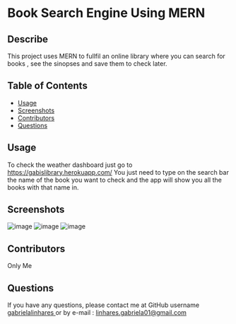 # Book Search Engine Using MERN

  ## Describe
  This project uses MERN to fullfil an online library where you can search for books , see the sinopses and save them to check later. 

  ## Table of Contents
  * [Usage](#usage)
  * [Screenshots](#screenshots)
  * [Contributors](#contributors)
  * [Questions](#questions)
  
  
  ## Usage
 To check the weather dashboard just go to  https://gabislibrary.herokuapp.com/
 You just need to type on the search bar the name of the book you want to check and the app will show you all the books with that name in. 
 
  ## Screenshots 
 ![image](https://user-images.githubusercontent.com/108497037/205212115-cb525d81-4b92-4673-9997-a5ae4688f45a.png)
![image](https://user-images.githubusercontent.com/108497037/205212174-750d5839-2e7b-41c3-9eca-f73722640b0b.png)
![image](https://user-images.githubusercontent.com/108497037/205212237-10ec9879-be2f-4f10-aea5-ef7ea97b02fa.png)


  ## Contributors
  Only Me
 
  
  ## Questions 
  If you have any questions, please contact me at GitHub username <a href="https://github.com/gabrielalinhares"> gabrielalinhares </a> or by e-mail :
  linhares.gabriela01@gmail.com
